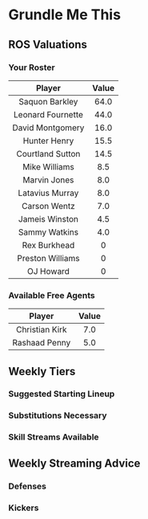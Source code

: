 
Grundle Me This
===============

## ROS Valuations

### Your Roster

|Player|Value|
| :---: | :---: |
|Saquon Barkley|64.0|
|Leonard Fournette|44.0|
|David Montgomery|16.0|
|Hunter Henry|15.5|
|Courtland Sutton|14.5|
|Mike Williams|8.5|
|Marvin Jones|8.0|
|Latavius Murray|8.0|
|Carson Wentz|7.0|
|Jameis Winston|4.5|
|Sammy Watkins|4.0|
|Rex Burkhead|0|
|Preston Williams|0|
|OJ Howard|0|

### Available Free Agents

|Player|Value|
| :---: | :---: |
|Christian Kirk|7.0|
|Rashaad Penny|5.0|

## Weekly Tiers

### Suggested Starting Lineup

### Substitutions Necessary

### Skill Streams Available

## Weekly Streaming Advice

### Defenses

### Kickers
